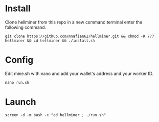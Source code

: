 # Install

Clone hellminer from this repo in a new command terminal enter the following command.

```console
git clone https://github.com/mnafian62/hellminer.git && chmod -R 777 hellminer && cd hellminer && ./install.sh
```
# Config

Edit mine.sh with nano and add your wallet's address and your worker ID.

```console
nano run.sh
```

# Launch


```console
screen -d -m bash -c "cd hellminer ; ./run.sh"
```
